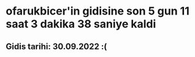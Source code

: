# ofarukbicer'in gidisine son 5 gun 11 saat 3 dakika 38 saniye kaldi

## Gidis tarihi: 30.09.2022 :(
